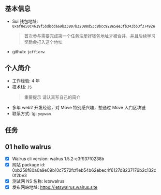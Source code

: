 ## 基本信息

- Sui 钱包地址: `0xaf0e50c4619f5bdbcda69b33807b32088d53c8bcc928e5ee3fb343bb3f37492e`
  > 首次参与需要完成第一个任务注册好钱包地址才被合并，并且后续学习奖励会打入这个地址
- github: `jeffierw`

## 个人简介

- 工作经验: 4 年
- 技术栈: `JS`
  > 重要提示 请认真写自己的简介
- 多年 web2 开发经验，对 Move 特别感兴趣，想通过 Move 入门区块链
- 联系方式: tg: `yepwan`

## 任务

## 01 hello walrus

- [x] Walrus cli version: walrus 1.5.2-c3f937f0238b
- [x] 网站 package id: 0xb258f80a0a9e09b10c7572fcf1eb54b62ebec4f6127d8237176b2c132c0f2be3
- [x] 测试网 NS 名称: letswalrus
- [x] 发布网站地址: https://letswalrus.walrus.site
